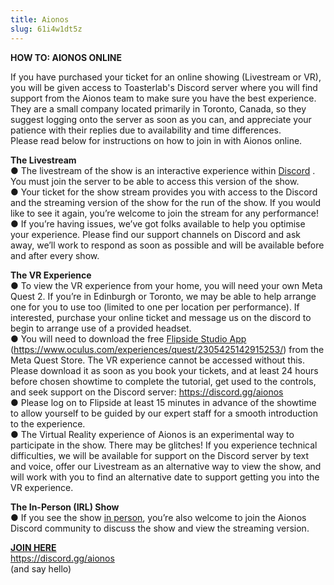 ```yaml
---
title: Aionos
slug: 61i4w1dt5z
---
```

<b>HOW TO: AIONOS ONLINE</b> <br>

If you have purchased your ticket for an online showing (Livestream or VR), you will be given access to Toasterlab's Discord server where you will find support from the Aionos team to make sure you have the best experience. They are a small company located primarily in Toronto, Canada, so they suggest logging onto the server as soon as you can, and appreciate your patience with their replies due to availability and time differences.<br>
Please read below for instructions on how to join in with Aionos online.<br>

<b>The Livestream</b> <br>
●	The livestream of the show is an interactive experience within <a href="https://discord.gg/aionos">Discord</a> . You must join the server to be able to access this version of the show. <br>
●	Your ticket for the show stream provides you with access to the Discord and the streaming version of the show for the run of the show. If you would like to see it again, you’re welcome to join the stream for any performance!<br>
●	If you’re having issues, we’ve got folks available to help you optimise your experience. Please find our support channels on Discord and ask away, we’ll work to respond as soon as possible and will be available before and after every show. <br>

<b>The VR Experience</b><br>
●	To view the VR experience from your home, you will need your own Meta Quest 2. If you’re in Edinburgh or Toronto, we may be able to help arrange one for you to use too (limited to one per location per performance). If interested, purchase your online ticket and message us on the discord to begin to arrange use of a provided headset. <br>
●	You will need to download the free <a href="https://www.oculus.com/experiences/quest/2305425142915253/">Flipside Studio App</a> (<a href="https://www.oculus.com/experiences/quest/2305425142915253/">https://www.oculus.com/experiences/quest/2305425142915253/</a>) from the Meta Quest Store. The VR experience cannot be accessed without this. Please download it as soon as you book your tickets, and at least 24 hours before chosen showtime to complete the tutorial, get used to the controls, and seek support on the Discord server: <a href="https://discord.gg/aionos">https://discord.gg/aionos</a><br>
●	Please log on to Flipside at least 15 minutes in advance of the showtime to allow yourself to be guided by our expert staff for a smooth introduction to the experience. <br>
●	The Virtual Reality experience of Aionos is an experimental way to participate in the show. There may be glitches! If you experience technical difficulties, we will be available for support on the Discord server by text and voice, offer our Livestream as an alternative way to view the show, and will work with you to find an alternative date to support getting you into the VR experience. <br>

<b>The In-Person (IRL) Show</b><br>
●	If you see the show <a href="https://zoofestival.co.uk/programme/aionos/">in person</a>, you’re also welcome to join the Aionos Discord community to discuss the show and view the streaming version. <br>

<b><a href="https://discord.gg/aionos">JOIN HERE</a></b><br>
<a href="https://discord.gg/aionos">https://discord.gg/aionos</a><br>
(and say hello)
